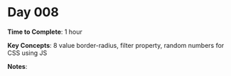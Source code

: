 # Day 008

**Time to Complete**: 1 hour

**Key Concepts**: 8 value border-radius, filter property, random numbers for CSS using JS

**Notes**:

